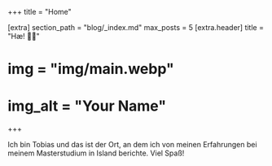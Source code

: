 +++
title = "Home"

[extra]
section_path = "blog/_index.md"
max_posts = 5
[extra.header]
title = "Hæ! 👋🏼"
# img = "img/main.webp"
# img_alt = "Your Name"
+++

Ich bin Tobias und das ist der Ort, an dem ich von meinen Erfahrungen bei
meinem Masterstudium in Island berichte. Viel Spaß!
